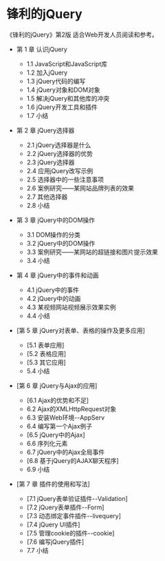 # 锋利的jQuery
《锋利的jQuery》第2版 适合Web开发人员阅读和参考。

- 第 1 章 认识jQuery
  - 1.1 JavaScript和JavaScript库
  - 1.2 加入jQuery
  - 1.3 jQuery代码的编写
  - 1.4 jQuery对象和DOM对象
  - 1.5 解决jQuery和其他库的冲突
  - 1.6 jQuery开发工具和插件
  - 1.7 小结
  
- 第 2 章  jQuery选择器
  - 2.1 jQuery选择器是什么
  - 2.2 jQuery选择器的优势
  - 2.3 jQuery选择器
  - 2.4 应用jQuery改写示例
  - 2.5 选择器中的一些注意事项
  - 2.6 案例研究——某网站品牌列表的效果
  - 2.7 其他选择器
  - 2.8 小结
  
- 第 3 章 jQuery中的DOM操作
  - 3.1 DOM操作的分类
  - 3.2 jQuery中的DOM操作
  * 3.3 案例研究——某网站的超链接和图片提示效果
  * 3.4 小结
  
* 第 4 章 jQuery中的事件和动画
  * 4.1 jQuery中的事件
  * 4.2  jQuery中的动画
  * 4.3  某视频网站视频展示效果实例
  * 4.4  小结
  
* [第 5 章 jQuery对表单、表格的操作及更多应用]
  * [5.1  表单应用]
  * [5.2  表格应用]
  * [5.3  其它应用]
  * 5.4  小结
  
* [第 6 章 jQuery与Ajax的应用]
  * [6.1  Ajax的优势和不足]
  * 6.2  Ajax的XMLHttpRequest对象
  * 6.3  安装Web环境--AppServ
  * 6.4  编写第一个Ajax例子
  * [6.5  jQuery中的Ajax]
  * 6.6  序列化元素
  * 6.7  jQuery中的Ajax全局事件
  * [6.8  基于jQuery的AJAX聊天程序]
  * 6.9  小结
  
* [第 7 章 插件的使用和写法]
  * [7.1  jQuery表单验证插件--Validation]
  * [7.2  jQuery表单插件--Form]
  * [7.3  动态绑定事件插件--livequery]
  * [7.4  jQuery UI插件]
  * [7.5  管理cookie的插件--cookie]
  * [7.6  编写jQuery插件]
  * 7.7  小结
